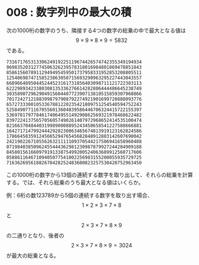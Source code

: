 # 008 : 数字列中の最大の積

次の1000桁の数字のうち、隣接する4つの数字の総乗の中で最大となる値は$$9 \times 9 \times 8 \times 9 = 5832$$である。

```
73167176531330624919225119674426574742355349194934
96983520312774506326239578318016984801869478851843
85861560789112949495459501737958331952853208805511
12540698747158523863050715693290963295227443043557
66896648950445244523161731856403098711121722383113
62229893423380308135336276614282806444486645238749
30358907296290491560440772390713810515859307960866
70172427121883998797908792274921901699720888093776
65727333001053367881220235421809751254540594752243
52584907711670556013604839586446706324415722155397
53697817977846174064955149290862569321978468622482
83972241375657056057490261407972968652414535100474
82166370484403199890008895243450658541227588666881
16427171479924442928230863465674813919123162824586
17866458359124566529476545682848912883142607690042
24219022671055626321111109370544217506941658960408
07198403850962455444362981230987879927244284909188
84580156166097919133875499200524063689912560717606
05886116467109405077541002256983155200055935729725
71636269561882670428252483600823257530420752963450
```

この1000桁の数字から13個の連続する数字を取り出して、それらの総乗を計算する。では、それら総乗のうち最大となる値はいくらか。

例：6桁の数123789から5個の連続する数字を取り出す場合、 $$1 \times 2 \times 3 \times 7 \times 8$$と$$2 \times 3 \times 7 \times 8 \times 9$$の二通りとなり、後者の$$2 \times 3 \times 7 \times 8 \times 9=3024$$が最大の総乗となる。
